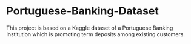 # Portuguese-Banking-Dataset
This project is based on a Kaggle dataset of a Portuguese Banking Institution which is promoting term deposits among existing customers.
